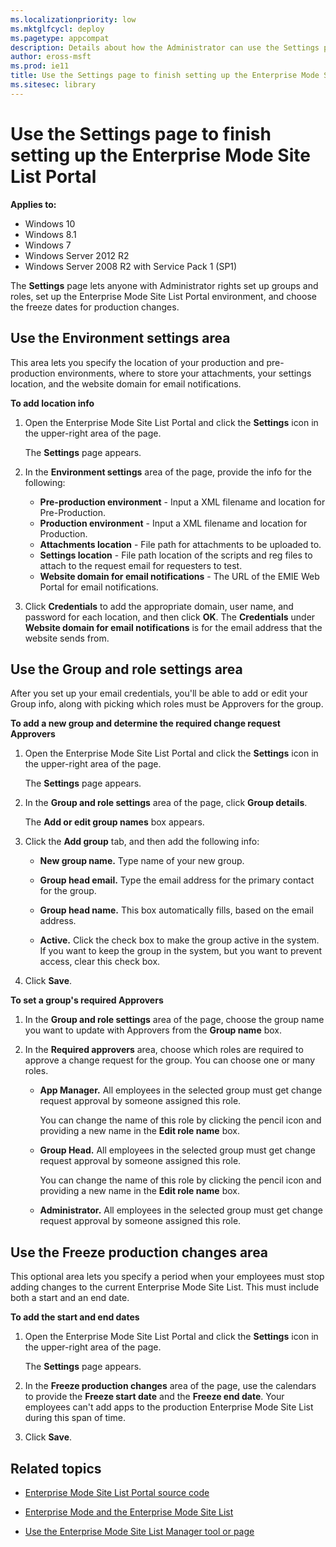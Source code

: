 ```yaml
---
ms.localizationpriority: low
ms.mktglfcycl: deploy
ms.pagetype: appcompat
description: Details about how the Administrator can use the Settings page to set up Groups and roles, the Enterprise Mode Site List Portal environment, and the freeze dates for production changes.
author: eross-msft
ms.prod: ie11
title: Use the Settings page to finish setting up the Enterprise Mode Site List Portal (Internet Explorer 11 for IT Pros)
ms.sitesec: library
---
```


# Use the Settings page to finish setting up the Enterprise Mode Site List Portal

**Applies to:**

-   Windows 10
-   Windows 8.1
-   Windows 7
-   Windows Server 2012 R2
-   Windows Server 2008 R2 with Service Pack 1 (SP1)

The **Settings** page lets anyone with Administrator rights set up groups and roles, set up the Enterprise Mode Site List Portal environment, and choose the freeze dates for production changes.

## Use the Environment settings area
This area lets you specify the location of your production and pre-production environments, where to store your attachments, your settings location, and the website domain for email notifications.

**To add location info**
1. Open the Enterprise Mode Site List Portal and click the **Settings** icon in the upper-right area of the page.

   The **Settings** page appears.

2. In the **Environment settings** area of the page, provide the info for the following:

   - **Pre-production environment** - Input a XML filename and location for Pre-Production. 
   - **Production environment** - Input a XML filename and location for Production. 
   - **Attachments location** - File path for attachments to be uploaded to. 
   - **Settings location** - File path location of the scripts and reg files to attach to the request email for requesters to test.
   - **Website domain for email notifications** - The URL of the EMIE Web Portal for email notifications.

3. Click **Credentials** to add the appropriate domain, user name, and password for each location, and then click **OK**. The **Credentials** under **Website domain for email notifications** is for the email address that the website sends from.

## Use the Group and role settings area
After you set up your email credentials, you'll be able to add or edit your Group info, along with picking which roles must be Approvers for the group.

**To add a new group and determine the required change request Approvers**
1. Open the Enterprise Mode Site List Portal and click the **Settings** icon in the upper-right area of the page.

   The **Settings** page appears.

2. In the **Group and role settings** area of the page, click **Group details**.

    The **Add or edit group names** box appears.

3. Click the **Add group** tab, and then add the following info:

    - **New group name.** Type name of your new group.
    
    - **Group head email.** Type the email address for the primary contact for the group.

    - **Group head name.** This box automatically fills, based on the email address.

    - **Active.** Click the check box to make the group active in the system. If you want to keep the group in the system, but you want to prevent access, clear this check box.

4. Click **Save**.


**To set a group's required Approvers**
1. In the **Group and role settings** area of the page, choose the group name you want to update with Approvers from the **Group name** box.

2. In the **Required approvers** area, choose which roles are required to approve a change request for the group. You can choose one or many roles.

    - **App Manager.** All employees in the selected group must get change request approval by someone assigned this role. 

        You can change the name of this role by clicking the pencil icon and providing a new name in the **Edit role name** box.

    - **Group Head.** All employees in the selected group must get change request approval by someone assigned this role.

        You can change the name of this role by clicking the pencil icon and providing a new name in the **Edit role name** box.

    - **Administrator.** All employees in the selected group must get change request approval by someone assigned this role.

## Use the Freeze production changes area
This optional area lets you specify a period when your employees must stop adding changes to the current Enterprise Mode Site List. This must include both a start and an end date.

**To add the start and end dates**
1. Open the Enterprise Mode Site List Portal and click the **Settings** icon in the upper-right area of the page.

   The **Settings** page appears.

2. In the **Freeze production changes** area of the page, use the calendars to provide the **Freeze start date** and the **Freeze end date**. Your employees can't add apps to the production Enterprise Mode Site List during this span of time.

3. Click **Save**.

## Related topics
- [Enterprise Mode Site List Portal source code](https://github.com/MicrosoftEdge/enterprise-mode-site-list-portal)

- [Enterprise Mode and the Enterprise Mode Site List](what-is-enterprise-mode.md)

- [Use the Enterprise Mode Site List Manager tool or page](use-the-enterprise-mode-site-list-manager.md) 
